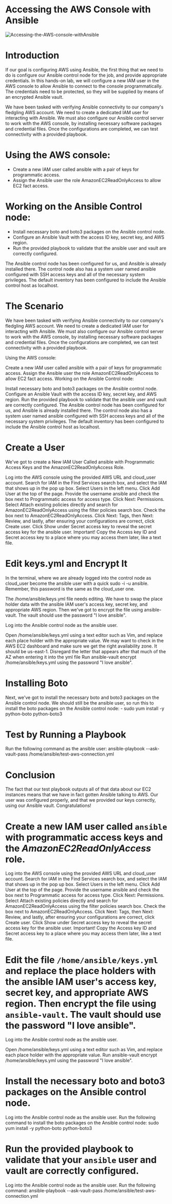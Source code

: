 # Accessing the AWS Console with Ansible

![Accessing-the-AWS-console-withAnsible](https://user-images.githubusercontent.com/106797604/196348011-ebd2cbb9-c639-4223-9cb0-5b424d8ef269.png)


# Introduction
If our goal is configuring AWS using Ansible, the first thing that we need to do is configure our Ansible control node for the job, and provide appropriate credentials. In this hands-on lab, we will configure a new IAM user in the AWS console to allow Ansible to connect to the console programmatically. The credentials need to be protected, so they will be supplied by means of an encrypted Ansible vault.

We have been tasked with verifying Ansible connectivity to our company's fledgling AWS account. We need to create a dedicated IAM user for interacting with Ansible. We must also configure our Ansible control server to work with the AWS console, by installing necessary software packages and credential files. Once the configurations are completed, we can test connectivity with a provided playbook.

# Using the AWS console:
- Create a new IAM user called ansible with a pair of keys for programmatic access.
- Assign the Ansible user the role AmazonEC2ReadOnlyAccess to allow EC2 fact access.

# Working on the Ansible Control node:
- Install necessary boto and boto3 packages on the Ansible control node.
- Configure an Ansible Vault with the access ID key, secret key, and AWS region.
- Run the provided playbook to validate that the ansible user and vault are correctly configured.

The Ansible control node has been configured for us, and Ansible is already installed there. The control node also has a system user named ansible configured with SSH access keys and all of the necessary system privileges. The default inventory has been configured to include the Ansible control host as localhost.

# The Scenario
We have been tasked with verifying Ansible connectivity to our company's fledgling AWS account. We need to create a dedicated IAM user for interacting with Ansible. We must also configure our Ansible control server to work with the AWS console, by installing necessary software packages and credential files. Once the configurations are completed, we can test connectivity with a provided playbook.

Using the AWS console:

Create a new IAM user called ansible with a pair of keys for programmatic access.
Assign the Ansible user the role AmazonEC2ReadOnlyAccess to allow EC2 fact access.
Working on the Ansible Control node:

Install necessary boto and boto3 packages on the Ansible control node.
Configure an Ansible Vault with the access ID key, secret key, and AWS region.
Run the provided playbook to validate that the ansible user and vault are correctly configured.
The Ansible control node has been configured for us, and Ansible is already installed there. The control node also has a system user named ansible configured with SSH access keys and all of the necessary system privileges. The default inventory has been configured to include the Ansible control host as localhost.

# Create a User
We've got to create a New IAM User Called ansible with Programmatic Access Keys and the AmazonEC2ReadOnlyAccess Role.

Log into the AWS console using the provided AWS URL and cloud_user account.
Search for IAM in the Find Services search box, and select the IAM that shows up in the pop up box.
Select Users in the left menu.
Click Add User at the top of the page.
Provide the username ansible and check the box next to Programmatic access for access type.
Click Next: Permissions.
Select Attach existing policies directly and search for AmazonEC2ReadOnlyAccess using the filter policies search box.
Check the box next to AmazonEC2ReadOnlyAccess.
Click Next: Tags, then Next: Review, and lastly, after ensuring your configurations are correct, click Create user.
Click Show under Secret access key to reveal the secret access key for the ansible user.
Important! Copy the Access key ID and Secret access key to a place where you may access them later, like a text file.

# Edit keys.yml and Encrypt It
In the terminal, where we are already logged into the control node as cloud_user become the ansible user with a quick sudo -i -u ansible. Remember, this password is the same as the cloud_user one.

The /home/ansible/keys.yml file needs editing. We have to swap the place holder data with the ansible IAM user's access key, secret key, and appropriate AWS region. Then we've got to encrypt the file using ansible-vault. The vault should use the password "I love ansible".

Log into the Ansible control node as the ansible user.

Open /home/ansible/keys.yml using a text editor such as Vim, and replace each place holder with the appropriate value.
We may want to check in the AWS EC2 dashboard and make sure we get the right availability zone. It should be us-east-1. Disregard the letter that appears after that much of the AZ when entering it into the yml file
Run ansible-vault encrypt /home/ansible/keys.yml using the password "I love ansible".

# Installing Boto
Next, we've got to install the necessary boto and boto3 packages on the Ansible control node. We should still be the ansible user, so run this to install the boto packages on the Ansible control node: - sudo yum install -y python-boto python-boto3

# Test by Running a Playbook
Run the following command as the ansible user:
ansible-playbook --ask-vault-pass /home/ansible/test-aws-connection.yml

# Conclusion
The fact that our test playbook outputs all of that data about our EC2 instances means that we have in fact gotten Ansible talking to AWS. Our user was configured properly, and that we provided our keys correctly, using our Ansible vault. Congratulations!

# Create a new IAM user called `ansible` with programmatic access keys and the *AmazonEC2ReadOnlyAccess* role.
Log into the AWS console using the provided AWS URL and cloud_user account.
Search for IAM in the Find Services search box, and select the IAM that shows up in the pop up box.
Select Users in the left menu.
Click Add User at the top of the page.
Provide the username ansible and check the box next to Programmatic access for access type.
Click Next: Permissions.
Select Attach existing policies directly and search for AmazonEC2ReadOnlyAccess using the filter policies search box.
Check the box next to AmazonEC2ReadOnlyAccess.
Click Next: Tags, then Next: Review, and lastly, after ensuring your configurations are correct, click Create user.
Click Show under Secret access key to reveal the secret access key for the ansible user.
Important! Copy the Access key ID and Secret access key to a place where you may access them later, like a text file.

# Edit the file `/home/ansible/keys.yml` and replace the place holders with the ansible IAM user's access key, secret key, and appropriate AWS region. Then encrypt the file using `ansible-vault`. The vault should use the password "I love ansible".
Log into the Ansible control node as the ansible user.

Open /home/ansible/keys.yml using a text editor such as Vim, and replace each place holder with the appropriate value.
Run ansible-vault encrypt /home/ansible/keys.yml using the password "I love ansible".

# Install the necessary boto and boto3 packages on the Ansible control node.
Log into the Ansible control node as the ansible user.
Run the following command to install the boto packages on the Ansible control node:
sudo yum install -y python-boto python-boto3

# Run the provided playbook to validate that your `ansible` user and vault are correctly configured.

Log into the Ansible control node as the ansible user.
Run the following command:
ansible-playbook --ask-vault-pass /home/ansible/test-aws-connection.yml
